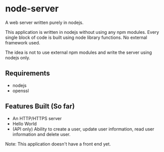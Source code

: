 # node-server

A web server written purely in nodejs.

This application is written in nodejs without using any npm modules. Every single block of code is built using node library functions. No external framework used.

The idea is not to use external npm modules and write the server using nodejs only.

## Requirements

- nodejs
- openssl

## Features Built (So far)

- An HTTP/HTTPS server
- Hello World
- (API only) Ability to create a user, update user information, read user information and delete user.

Note: This application doesn't have a front end yet.
